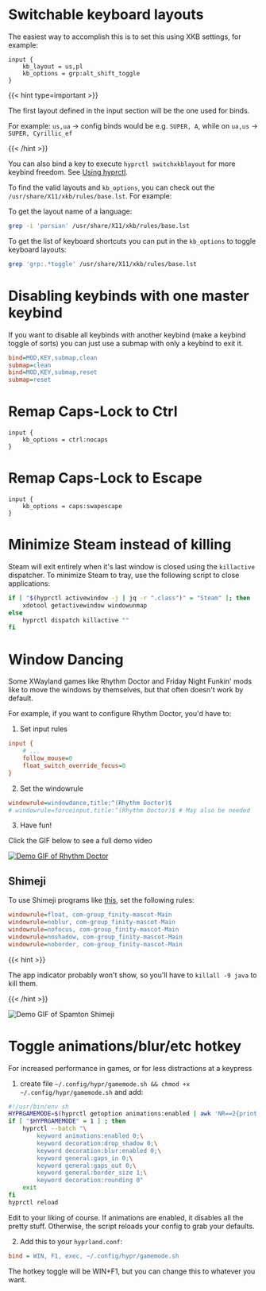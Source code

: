 # Switchable keyboard layouts

The easiest way to accomplish this is to set this using XKB settings, for example:

```
input {
    kb_layout = us,pl
    kb_options = grp:alt_shift_toggle
}
```

{{< hint type=important >}}

The first layout defined in the input section will be the one used for binds.

For example: `us,ua` -> config binds would be e.g. `SUPER, A`, while on `ua,us` -> `SUPER, Cyrillic_ef`

{{< /hint >}}

You can also bind a key to execute `hyprctl switchxkblayout` for more keybind freedom.
See [Using hyprctl](../Using-hyprctl).

To find the valid layouts and `kb_options`, you can check out the `/usr/share/X11/xkb/rules/base.lst`. For example:

To get the layout name of a language:
```sh
grep -i 'persian' /usr/share/X11/xkb/rules/base.lst
```

To get the list of keyboard shortcuts you can put in the `kb_options` to toggle keyboard layouts:

```sh
grep 'grp:.*toggle' /usr/share/X11/xkb/rules/base.lst
```

# Disabling keybinds with one master keybind

If you want to disable all keybinds with another keybind (make a keybind toggle
of sorts) you can just use a submap with only a keybind to exit it.

```ini
bind=MOD,KEY,submap,clean
submap=clean
bind=MOD,KEY,submap,reset
submap=reset
```
# Remap Caps-Lock to Ctrl

```
input {
    kb_options = ctrl:nocaps
}
```
# Remap Caps-Lock to Escape

```
input {
    kb_options = caps:swapescape
}
```

# Minimize Steam instead of killing

Steam will exit entirely when it's last window is closed using the `killactive` dispatcher.
To minimize Steam to tray, use the following script to close applications:

```sh
if [ "$(hyprctl activewindow -j | jq -r ".class")" = "Steam" ]; then
    xdotool getactivewindow windowunmap
else
    hyprctl dispatch killactive ""
fi
```

# Window Dancing

Some XWayland games like Rhythm Doctor and Friday Night Funkin' mods like to move 
the windows by themselves, but that often doesn't work by default.

For example, if you want to configure Rhythm Doctor, you'd have to:

1. Set input rules
```ini
input {
	# ...
	follow_mouse=0
	float_switch_override_focus=0
}
```

2. Set the windowrule

```ini
windowrule=windowdance,title:^(Rhythm Doctor)$
# windowrule=forceinput,title:^(Rhythm Doctor)$ # May also be needed
```

3. Have fun!

Click the GIF below to see a full demo video

[![Demo GIF of Rhythm Doctor](https://cdn.discordapp.com/attachments/810799100940255260/1032843745864986644/ezgif.com-gif-maker18.gif)](https://pool.jortage.com/voringme/misskey/565b9dfb-125f-4ea0-9257-b371cb4c7195.mp4)

## Shimeji

To use Shimeji programs like [this](https://codeberg.org/thatonecalculator/spamton-linux-shimeji), set the following rules:

```ini
windowrule=float, com-group_finity-mascot-Main
windowrule=noblur, com-group_finity-mascot-Main
windowrule=nofocus, com-group_finity-mascot-Main
windowrule=noshadow, com-group_finity-mascot-Main
windowrule=noborder, com-group_finity-mascot-Main
```

{{< hint >}}

The app indicator probably won't show, so you'll have to `killall -9 java` to kill them.

{{< /hint >}}

![Demo GIF of Spamton Shimeji](https://media.discordapp.net/attachments/810799100940255260/1032846469855727656/ezgif.com-gif-maker19.gif)

# Toggle animations/blur/etc hotkey

For increased performance in games, or for less distractions at a keypress

1. create file `~/.config/hypr/gamemode.sh && chmod +x ~/.config/hypr/gamemode.sh` and add:

```bash
#!/usr/bin/env sh
HYPRGAMEMODE=$(hyprctl getoption animations:enabled | awk 'NR==2{print $2}')
if [ "$HYPRGAMEMODE" = 1 ] ; then
    hyprctl --batch "\
        keyword animations:enabled 0;\
        keyword decoration:drop_shadow 0;\
        keyword decoration:blur:enabled 0;\
        keyword general:gaps_in 0;\
        keyword general:gaps_out 0;\
        keyword general:border_size 1;\
        keyword decoration:rounding 0"
    exit
fi
hyprctl reload
```

Edit to your liking of course. If animations are enabled, it disables all the pretty stuff. Otherwise, the script reloads your config to grab your defaults.

2. Add this to your `hyprland.conf`:

```ini
bind = WIN, F1, exec, ~/.config/hypr/gamemode.sh
```

The hotkey toggle will be WIN+F1, but you can change this to whatever you want.
